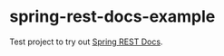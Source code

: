 # spring-rest-docs-example

Test project to try out [Spring REST Docs](https://spring.io/projects/spring-restdocs).